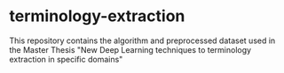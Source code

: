 # terminology-extraction
This repository contains the algorithm and preprocessed dataset used in the Master Thesis "New Deep Learning techniques to terminology extraction in specific domains"

